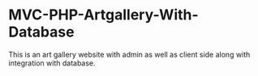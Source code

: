# MVC-PHP-Artgallery-With-Database
This is an art gallery website with admin as well as client side along with integration with database.
